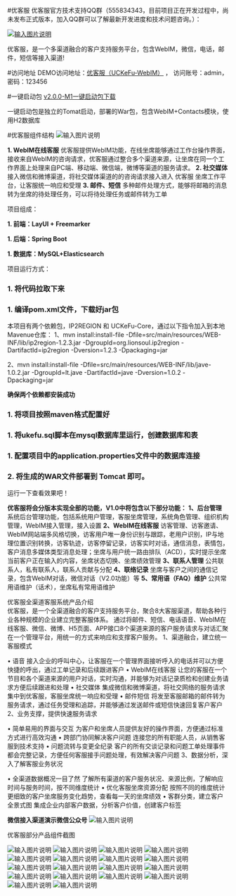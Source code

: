 #优客服
优客服官方技术支持QQ群（555834343，目前项目正在开发过程中，尚未发布正式版本，加入QQ群可以了解最新开发进度和技术问题咨询。）：

[![输入图片说明](http://git.oschina.net/uploads/images/2017/0123/001823_7efad50c_1200081.png "在这里输入图片标题")](http://shang.qq.com/wpa/qunwpa?idkey=637134af30a27220211c843d801ada14700aca69ee8f4acf13f795fe38ea7b94)

优客服，是一个多渠道融合的客户支持服务平台，包含WebIM，微信，电话，邮件，短信等接入渠道!

#访问地址
DEMO访问地址：[优客服（UCKeFu-WebIM）](http://112.74.54.80/login.html) ， 访问账号：admin，密码：123456

#一键启动包
[v2.0.0-M1一键启动包下载](http://pan.baidu.com/s/1nuCjWcL)

一键启动包是独立的Tomat启动，部署的War包，包含WebIM+Contacts模块，使用H2数据库

#优客服组件结构
![输入图片说明](http://git.oschina.net/uploads/images/2017/0315/075025_c1add38b_1200081.png "在这里输入图片标题")


 **1. WebIM在线客服** 
优客服提供WebIM功能，在线坐席能够通过工作台操作界面，接收来自WebIM的咨询请求，优客服通过整合多个渠道来源，让坐席在同一个工作界面上处理来自PC端、移动端、微信端，微博等渠道的服务请求。
 **2. 社交媒体** 
接入微信和微博渠道，将社交媒体渠道的的咨询请求接入进入 优客服 坐席工作平台，让客服统一响应和受理
 **3. 邮件、短信** 
多种邮件处理方式，能够将邮箱的消息转为坐席的待处理任务，可以将待处理任务或邮件转为工单


项目组成：

 **1. 前端：LayUI + Freemarker**
 
 **1. 后端：Spring Boot**

 **1. 数据库：MySQL+Elasticsearch** 

项目运行方式：

### 1.  将代码拉取下来

### 1. 编译pom.xml文件，下载好jar包
本项目有两个依赖包，IP2REGION 和 UCKeFu-Core，通过以下指令加入到本地Mavenue仓库：
1、mvn install:install-file  -Dfile=src/main/resources/WEB-INF/lib/ip2region-1.2.3.jar -DgroupId=org.lionsoul.ip2region -DartifactId=ip2region -Dversion=1.2.3 -Dpackaging=jar


2、mvn install:install-file -Dfile=src/main/resources/WEB-INF/lib/jave-1.0.2.jar -DgroupId=lt.jave -DartifactId=jave -Dversion=1.0.2 -Dpackaging=jar

 **确保两个依赖都安装成功** 

### 1. 将项目按照maven格式配置好
### 1. 将ukefu.sql脚本在mysql数据库里运行，创建数据库和表


### 1. 配置项目中的application.properties文件中的数据库连接

### 2. 将生成的WAR文件部署到 Tomcat 即可。


运行一下查看效果吧！


 **优客服将会分版本实现全部的功能，V1.0中将包含以下部分功能：** 
 **1、后台管理**
系统后台管理功能，包括系统用户管理，客服坐席管理，系统角色管理、组织机构管理，WebIM接入管理，接入设置
 **2、WebIM在线客服**
访客管理、访客邀请、WebIM网站端多风格切换，访客用户唯一身份识别与跟踪，老用户识别，IP与地理位置识别转换，访客轨迹，访客停留记录，访客实时对话，通信消息，表情包，客户消息多媒体类型消息处理；坐席与用户统一路由排队（ACD），实时提示坐席当前客户正在输入的内容，坐席状态切换、坐席绩效管理
 **3、联系人管理**
公共联系人，私有联系人，联系人贡献与分配
 **4、联络记录**
坐席与客户之间的通信记录，包含WebIM对话，微信对话（V2.0功能）等
 **5、常用语（FAQ）维护**
公共常用语维护（话术），坐席私有常用语维护


优客服全渠道客服系统产品介绍       
优客服，是一个全渠道融合的客户支持服务平台，聚合8大客服渠道，帮助各种行业各种规模的企业建立完整客服体系。
通过将邮件、短信、电话语音、WebIM在线客服、微信、微博、H5页面、APP接口8个渠道来源的客户服务请求与对话汇聚在一个管理平台，用统一的方式来响应和支撑客户服务。
1、渠道融合，建立统一客服模式
 
•  语音
接入企业的呼叫中心，让客服在一个管理界面接听呼入的电话并可以方便快捷的呼出，通过工单记录和后续跟进客户
• WebIM在线客服
让您的客服在一个节目和各个渠道来源的用户对话，实时沟通，并能够为对话记录质检和创建业务请求方便后续跟进和处理
•  社交媒体
集成微信和微博渠道，将社交网络的服务请求集中到优客服，客服坐席统一响应和受理
•  邮件短信
将发至客服邮箱的邮件转为服务请求，通过任务受理和追踪，并能够通过发送邮件或短信快速回复客户客户
2、业务支撑，提供快速服务请求
 
•  简单易用的界面与交互
为客户和坐席人员提供友好的操作界面，方便通过标准方式进行高效沟通
•  跨部门协同解决客户问题
连接您的所有职能人员，从销售客服到技术支持
•   问题流转与变更全纪录
客户的所有交谈记录和问题工单处理事件都会完整记录，方便任何客服接手问题处理，有效解决客户问题
3、数据分析，深入了解客服业务状况
 
• 全渠道数据概况一目了然
了解所有渠道的客户服务状况、来源比例，了解响应时间与服务时间，按不同维度统计
• 优化客服坐席资源分配
按照不同的维度统计更细致的客户坐席服务变化趋势，查看每一天的坐席绩效
• 客群分类，建立客户全景式图
集成企业内部客户数据，分析客户价值，创建客户标签

 **微信接入渠道演示微信公众号** 
![输入图片说明](http://git.oschina.net/uploads/images/2017/0406/124616_6d33dc77_1200081.png "在这里输入图片标题")

优客服部分产品组件截图

![输入图片说明](http://git.oschina.net/uploads/images/2017/0314/203140_36044898_1200081.png "在这里输入图片标题")
![输入图片说明](http://git.oschina.net/uploads/images/2017/0314/203147_5a832431_1200081.png "在这里输入图片标题")
![输入图片说明](http://git.oschina.net/uploads/images/2017/0314/203155_24ca7ba3_1200081.png "在这里输入图片标题")
![输入图片说明](http://git.oschina.net/uploads/images/2017/0314/203208_1c20aabe_1200081.png "在这里输入图片标题")
![输入图片说明](http://git.oschina.net/uploads/images/2017/0314/203218_78ff4169_1200081.png "在这里输入图片标题")
![输入图片说明](http://git.oschina.net/uploads/images/2017/0314/203225_01f116e7_1200081.png "在这里输入图片标题")
![输入图片说明](http://git.oschina.net/uploads/images/2017/0314/203236_7d782c9e_1200081.png "在这里输入图片标题")
![输入图片说明](http://git.oschina.net/uploads/images/2017/0314/203349_829a3ac2_1200081.png "在这里输入图片标题")
![输入图片说明](http://git.oschina.net/uploads/images/2017/0314/203359_533aa230_1200081.png "在这里输入图片标题")
![输入图片说明](http://git.oschina.net/uploads/images/2017/0314/203408_e27accb5_1200081.png "在这里输入图片标题")
![输入图片说明](http://git.oschina.net/uploads/images/2017/0314/203416_47aac57f_1200081.png "在这里输入图片标题")
![输入图片说明](http://git.oschina.net/uploads/images/2017/0314/203426_a4df219a_1200081.png "在这里输入图片标题")
![输入图片说明](http://git.oschina.net/uploads/images/2017/0314/203433_1172bbb7_1200081.png "在这里输入图片标题")
![输入图片说明](http://git.oschina.net/uploads/images/2017/0314/203445_4ba5491a_1200081.png "在这里输入图片标题")
![输入图片说明](http://git.oschina.net/uploads/images/2017/0314/203452_99b88f79_1200081.png "在这里输入图片标题")
![输入图片说明](http://git.oschina.net/uploads/images/2017/0314/203459_26a875f5_1200081.png "在这里输入图片标题")
![输入图片说明](http://git.oschina.net/uploads/images/2017/0314/203505_5e9309a1_1200081.png "在这里输入图片标题")
![输入图片说明](http://git.oschina.net/uploads/images/2017/0314/203512_fd235387_1200081.png "在这里输入图片标题")